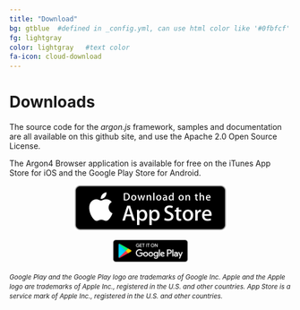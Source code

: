 ```yaml
---
title: "Download"
bg: gtblue  #defined in _config.yml, can use html color like '#0fbfcf'
fg: lightgray
color: lightgray   #text color
fa-icon: cloud-download
---
```

# Downloads

The source code for the *argon.js* framework, samples and documentation are all available on this github site, and use the Apache 2.0 Open Source License. 

The Argon4 Browser application is available for free on the iTunes App Store for iOS and the Google Play Store for Android.

<center><a href="https://itunes.apple.com/us/app/argon4/id1089308600?ls=1&mt=8"><img src="img/Download_on_the_App_Store_Badge_US-UK_135x40.svg"></a>

<a href="https://play.google.com/store/apps/details?id=edu.gatech.argon4"><img src="img/google-play-badge.png" style="height: 40px;"></a></center>

<p></p>
<em style=" font-size:smaller">Google Play and the Google Play logo are trademarks of Google Inc.  Apple and the Apple logo are trademarks of Apple Inc., registered in the U.S. and other countries. App Store is a service mark of Apple Inc., registered in the U.S. and other countries.</em>